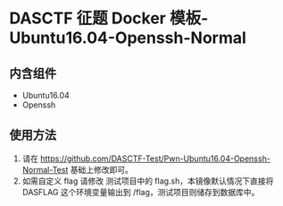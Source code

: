 # DASCTF 征题 Docker 模板-Ubuntu16.04-Openssh-Normal
## 内含组件
- Ubuntu16.04
- Openssh

## 使用方法
1. 请在 https://github.com/DASCTF-Test/Pwn-Ubuntu16.04-Openssh-Normal-Test  基础上修改即可。
2. 如需自定义 flag 请修改 测试项目中的 flag.sh，本镜像默认情况下直接将 DASFLAG 这个环境变量输出到 /flag，测试项目则储存到数据库中。
